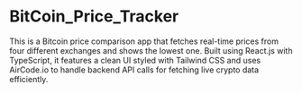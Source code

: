 # BitCoin_Price_Tracker
This is a Bitcoin price comparison app that fetches real-time prices from four different exchanges and shows the lowest one. Built using React.js with TypeScript, it features a clean UI styled with Tailwind CSS and uses AirCode.io to handle backend API calls for fetching live crypto data efficiently.
